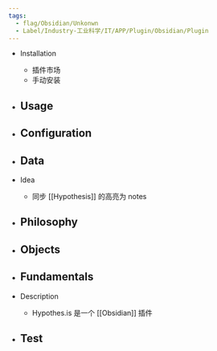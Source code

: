 ```yaml
---
tags:
  - flag/Obsidian/Unkonwn
  - Label/Industry-工业科学/IT/APP/Plugin/Obsidian/Plugin
---
```


- Installation
    - 插件市场
    - 手动安装

- Usage
    - 

- Configuration
    - 

- Data
    - 

- Idea
    - 同步 [[Hypothesis]] 的高亮为 notes

- Philosophy
    - 

- Objects
    - 

- Fundamentals
    - 

- Description
    - Hypothes.is 是一个 [[Obsidian]] 插件

- Test
    - 
